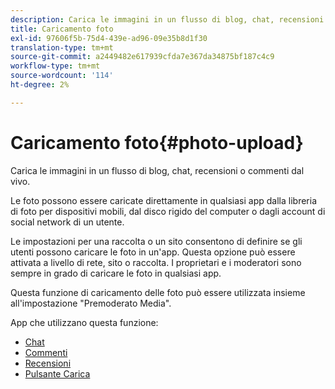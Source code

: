 ```yaml
---
description: Carica le immagini in un flusso di blog, chat, recensioni o commenti dal vivo.
title: Caricamento foto
exl-id: 97606f5b-75d4-439e-ad96-09e35b8d1f30
translation-type: tm+mt
source-git-commit: a2449482e617939cfda7e367da34875bf187c4c9
workflow-type: tm+mt
source-wordcount: '114'
ht-degree: 2%

---
```


# Caricamento foto{#photo-upload}

Carica le immagini in un flusso di blog, chat, recensioni o commenti dal vivo.

Le foto possono essere caricate direttamente in qualsiasi app dalla libreria di foto per dispositivi mobili, dal disco rigido del computer o dagli account di social network di un utente.

Le impostazioni per una raccolta o un sito consentono di definire se gli utenti possono caricare le foto in un&#39;app. Questa opzione può essere attivata a livello di rete, sito o raccolta. I proprietari e i moderatori sono sempre in grado di caricare le foto in qualsiasi app.

Questa funzione di caricamento delle foto può essere utilizzata insieme all&#39;impostazione &quot;Premoderato Media&quot;.

App che utilizzano questa funzione:

* [Chat](/help/using/c-about-apps/c-chat-app/c-chat-app.md#c_chat_app)
* [Commenti](/help/using/c-about-apps/c-comments/c-comments.md)
* [Recensioni](/help/using/c-about-apps/c-reviews-app/c-reviews-app.md#c_reviews_app)
* [Pulsante Carica](/help/using/c-about-apps/c-upload-button-app/c-upload-button-app.md#c_upload_button_app)
